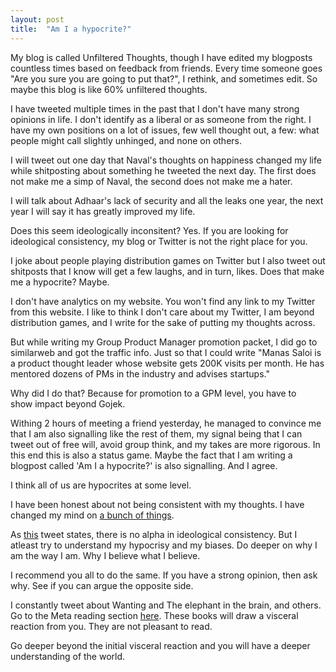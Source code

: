 ```yaml
---
layout: post
title:  "Am I a hypocrite?"
---
```


My blog is called Unfiltered Thoughts, though I have edited my blogposts countless times based on feedback from friends. Every time someone goes "Are you sure you are going to put that?", I rethink, and sometimes edit. So maybe this blog is like 60% unfiltered thoughts.

I have tweeted multiple times in the past that I don't have many strong opinions in life. I don't identify as a liberal or as someone from the right. I have my own positions on a lot of issues, few well thought out, a few: what people might call slightly unhinged, and none on others.

I will tweet out one day that Naval's thoughts on happiness changed my life while shitposting about something he tweeted the next day. The first does not make me a simp of Naval, the second does not make me a hater.

I will talk about Adhaar's lack of security and all the leaks one year, the next year I will say it has greatly improved my life.

Does this seem ideologically inconsitent? Yes. If you are looking for ideological consistency, my blog or Twitter is not the right place for you.

I joke about people playing distribution games on Twitter but I also tweet out shitposts that I know will get a few laughs, and in turn, likes. Does that make me a hypocrite? Maybe.

I don't have analytics on my website. You won't find any link to my Twitter from this website. I like to think I don't care about my Twitter, I am beyond distribution games, and I write for the sake of putting my thoughts across.

But while writing my Group Product Manager promotion packet, I did go to similarweb and got the traffic info. Just so that I could write "Manas Saloi is a product thought leader whose website gets 200K visits per month. He has mentored dozens of PMs in the industry and advises startups."

Why did I do that? Because for promotion to a GPM level, you have to show impact beyond Gojek.

Withing 2 hours of meeting a friend yesterday, he managed to convince me that I am also signalling like the rest of them, my signal being that I can tweet out of free will, avoid group think, and my takes are more rigorous. In this end this is also a status game. Maybe the fact that I am writing a blogpost called 'Am I a hypocrite?' is also signalling. And I agree.

I think all of us are hypocrites at some level.

I have been honest about not being consistent with my thoughts. I have changed my mind on [a bunch of things](https://manassaloi.com/2020/04/01/strong-opinions-weakly-held.html).

As [this](https://twitter.com/BroductManager/status/1441503972947206146) tweet states, there is no alpha in ideological consistency. But I atleast try to understand my hypocrisy and my biases. Do deeper on why I am the way I am. Why I believe what I believe. 

I recommend you all to do the same. If you have a strong opinion, then ask why. See if you can argue the opposite side. 

I constantly tweet about Wanting and The elephant in the brain, and others. Go to the Meta reading section [here](https://manassaloi.com/bookshelf/). These books will draw a visceral reaction from you. They are not pleasant to read.

Go deeper beyond the initial visceral reaction and you will have a deeper understanding of the world.
